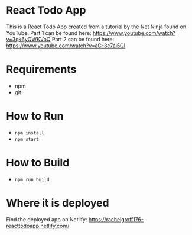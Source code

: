 # React Todo App

This is a React Todo App created from a tutorial by the Net Ninja found on YouTube. Part 1 can be found here: https://www.youtube.com/watch?v=3qk6yQWKVoQ Part 2 can be found here: https://www.youtube.com/watch?v=aC-3c7ai5QI

# Requirements

* npm
* git

# How to Run

* `npm install`
* `npm start`

# How to Build

* `npm run build`

# Where it is deployed

Find the deployed app on Netlify: https://rachelgroff176-reacttodoapp.netlify.com/
